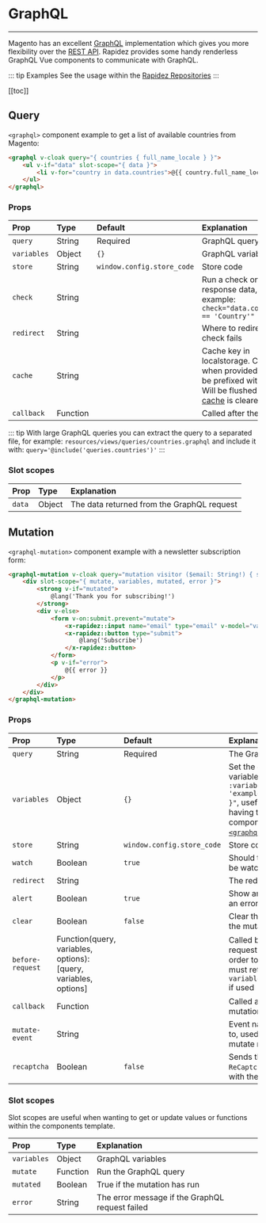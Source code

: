 # GraphQL

---

Magento has an excellent [GraphQL](https://devdocs.magento.com/guides/v2.4/graphql/) implementation which gives you more flexibility over the [REST API](https://devdocs.magento.com/guides/v2.4/rest/bk-rest.html). Rapidez provides some handy renderless GraphQL Vue components to communicate with GraphQL.

::: tip Examples
See the usage within the [Rapidez Repositories](https://github.com/search?l=Blade&q=org%3Arapidez+graphql&type=Code)
:::

[[toc]]

## Query

`<graphql>` component example to get a list of available countries from Magento:

```html
<graphql v-cloak query="{ countries { full_name_locale } }">
    <ul v-if="data" slot-scope="{ data }">
        <li v-for="country in data.countries">@{{ country.full_name_locale }}</li>                
    </ul>
</graphql>
```

### Props

Prop | Type | Default | Explanation
:--- | :--- | :--- | :---
`query` | String | Required | GraphQL query
`variables` | Object | `{}` | GraphQL variables
`store` | String | `window.config.store_code` | Store code
`check` | String | | Run a check on the response data, for example: `check="data.countries[0] == 'Country'"`
`redirect` | String | | Where to redirect if the check fails
`cache` | String | | Cache key in localstorage. Caches only when provided and will be prefixed with `graphql_`. Will be flushed when the [cache](cache.md) is cleared.
`callback` | Function | | Called after the query

::: tip
With large GraphQL queries you can extract the query to a separated file, for example: `resources/views/queries/countries.graphql` and include it with: `query='@include('queries.countries')'`
:::

### Slot scopes

Prop | Type | Explanation
:--- | :--- | :---
`data` | Object | The data returned from the GraphQL request

## Mutation

`<graphql-mutation>` component example with a newsletter subscription form:

```html
<graphql-mutation v-cloak query="mutation visitor ($email: String!) { subscribeEmailToNewsletter(email: $email) { status } }" :alert="false" :clear="true">
    <div slot-scope="{ mutate, variables, mutated, error }">
        <strong v-if="mutated">
            @lang('Thank you for subscribing!')
        </strong>
        <div v-else>
            <form v-on:submit.prevent="mutate">
                <x-rapidez::input name="email" type="email" v-model="variables.email"/>
                <x-rapidez::button type="submit">
                    @lang('Subscribe')
                </x-rapidez::button>
            </form>
            <p v-if="error">
                @{{ error }}
            </p>
        </div>
    </div>
</graphql-mutation>
```

### Props

Prop | Type | Default | Explanation
:--- | :--- | :--- | :---
`query` | String | Required | The GraphQL query
`variables` | Object | `{}` | Set the default variables `:variables="{ email: 'example@rapidez.io' }"`, useful when having the mutation component within the [`<graphql>`](graphql-components.md#query) component
`store` | String | `window.config.store_code` | Store code
`watch` | Boolean | `true` | Should the `variables` be watched?
`redirect` | String | | The redirect url
`alert` | Boolean | `true` | Show an alert when an error occurs
`clear` | Boolean | `false` | Clear the values after the mutation
`before-request` | Function(query, variables, options): [query, variables, options] | | Called before the request is sent in order to change, must return `[query, variables, options]` if used
`callback` | Function | | Called after the mutation
`mutate-event` | String | | Event name to listen to, used to trigger the mutate method
`recaptcha` | Boolean | `false` | Sends the `X-ReCaptcha` header with the request

### Slot scopes

Slot scopes are useful when wanting to get or update values or functions within the components template.

Prop | Type | Explanation
:--- | :--- | :---
`variables` | Object | GraphQL variables
`mutate` | Function | Run the GraphQL query 
`mutated` | Boolean | True if the mutation has run
`error` | String | The error message if the GraphQL request failed
